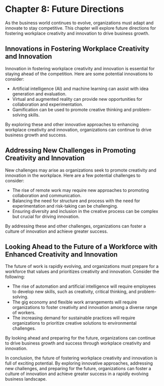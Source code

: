 Chapter 8: Future Directions
============================

As the business world continues to evolve, organizations must adapt and innovate to stay competitive. This chapter will explore future directions for fostering workplace creativity and innovation to drive business growth.

Innovations in Fostering Workplace Creativity and Innovation
------------------------------------------------------------

Innovation in fostering workplace creativity and innovation is essential for staying ahead of the competition. Here are some potential innovations to consider:

* Artificial intelligence (AI) and machine learning can assist with idea generation and evaluation.
* Virtual and augmented reality can provide new opportunities for collaboration and experimentation.
* Gamification can be used to promote creative thinking and problem-solving skills.

By exploring these and other innovative approaches to enhancing workplace creativity and innovation, organizations can continue to drive business growth and success.

Addressing New Challenges in Promoting Creativity and Innovation
----------------------------------------------------------------

New challenges may arise as organizations seek to promote creativity and innovation in the workplace. Here are a few potential challenges to consider:

* The rise of remote work may require new approaches to promoting collaboration and communication.
* Balancing the need for structure and process with the need for experimentation and risk-taking can be challenging.
* Ensuring diversity and inclusion in the creative process can be complex but crucial for driving innovation.

By addressing these and other challenges, organizations can foster a culture of innovation and achieve greater success.

Looking Ahead to the Future of a Workforce with Enhanced Creativity and Innovation
----------------------------------------------------------------------------------

The future of work is rapidly evolving, and organizations must prepare for a workforce that values and prioritizes creativity and innovation. Consider the following:

* The rise of automation and artificial intelligence will require employees to develop new skills, such as creativity, critical thinking, and problem-solving.
* The gig economy and flexible work arrangements will require organizations to foster creativity and innovation among a diverse range of workers.
* The increasing demand for sustainable practices will require organizations to prioritize creative solutions to environmental challenges.

By looking ahead and preparing for the future, organizations can continue to drive business growth and success through workplace creativity and innovation.

In conclusion, the future of fostering workplace creativity and innovation is full of exciting potential. By exploring innovative approaches, addressing new challenges, and preparing for the future, organizations can foster a culture of innovation and achieve greater success in a rapidly evolving business landscape.
